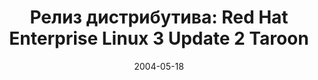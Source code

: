 ---
layout: post
title:  "Релиз дистрибутива: Red Hat Enterprise Linux 3 Update 2 Taroon"
date: 2004-05-18   
---